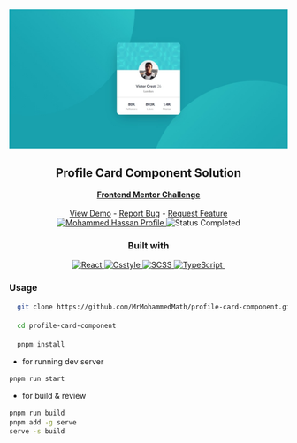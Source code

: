 <div align="center">
    <img src='./screenshots/desktop.jpeg'>
    <h2><strong>Profile Card Component Solution</strong></h2>
    <a href="https://www.frontendmentor.io/challenges/profile-card-component-cfArpWshJ"><strong>Frontend Mentor Challenge</strong></a>
    <br/>
    <br/>
    <a href="https://profile-card-component-mh.netlify.app/" target="_blank">View Demo</a>
    -
    <a href="https://github.com/MrMohammedMath/profile-card-component/issues" target="_blank">Report Bug</a>
    -
    <a href="https://github.com/MrMohammedMath/profile-card-component/issues" target="_blank">Request Feature</a>
    <br/>
    <!-- Profile -->
    <a href="https://www.frontendmentor.io/profile/MrMohammedMath">
        <img src="https://img.shields.io/badge/Profile-Mohammed%20Hassan-blue?style=for-the-badge" alt="Mohammed Hassan Profile">
    </a>
    <!-- Status -->
        <img src="https://img.shields.io/badge/Status-Completed-brightgreen?style=for-the-badge" alt="Status Completed">
    <br/>
    <h3><strong>Built with</strong></h3>
    <a href="https://react.dev/" target="_blank">
        <img src="https://img.shields.io/badge/React-61dafb?style=for-the-badge&logo=react&logoColor=black" alt="React"/>
    </a>
    <a href="https://www.csstyle.io/" target="_blank">
        <img src="https://img.shields.io/badge/Csstyle-blue?style=for-the-badge" alt="Csstyle"/> 
    </a>
    <a href="https://sass-lang.com/documentation/" target="_blank">
        <img src="https://img.shields.io/badge/SCSS-cd6799?style=for-the-badge&logo=sass&logoColor=white" alt="SCSS"/>
    </a>
    <a href="https://www.typescriptlang.org/" target="_blank">
        <img src="https://img.shields.io/badge/typescript-007acc?style=for-the-badge&logo=typescript&logoColor=white" alt="TypeScript"/>
    </a>
    <a href="https://pnpm.io/" target="_blank">
        <img src="https://img.shields.io/badge/pnpm-F69220?style=for-the-badge&logo=pnpm&logoColor=white" alt="">
    </a>
</div>


### **Usage**

```bash
  git clone https://github.com/MrMohammedMath/profile-card-component.git

  cd profile-card-component

  pnpm install
```

- for running dev server

```bash
pnpm run start
```

- for build & review

```bash
pnpm run build
pnpm add -g serve
serve -s build
```


